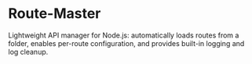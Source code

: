 # Route-Master
Lightweight API manager for Node.js: automatically loads routes from a folder, enables per-route configuration, and provides built-in logging and log cleanup.
